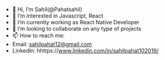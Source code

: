 - 👋 Hi, I’m Sahil(@Pahatsahil)
- 👀 I’m interested in Javascript, React
- 🌱 I’m currently working as React Native Developer
- 💞️ I’m looking to collaborate on any type of projects
- 📫 How to reach me:
-  Email: sahilpahat12@gmail.com 
- LinkedIn: hhttps://www.linkedin.com/in/sahilpahat102019/
<!---
Pahatsahil/Pahatsahil is a ✨ special ✨ repository because its `README.md` (this file) appears on your GitHub profile.
You can click the Preview link to take a look at your changes.
--->
